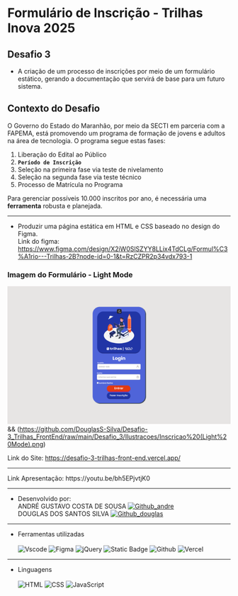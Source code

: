# Formulário de  Inscrição - Trilhas Inova 2025
## Desafio 3
* A criação de um processo de inscrições por meio de um formulário estático, gerando a documentação que servirá de base para um futuro sistema.

## **Contexto do Desafio**
O Governo do Estado do Maranhão, por meio da SECTI em parceria com a FAPEMA, está promovendo um programa de formação de jovens e adultos na área de tecnologia. O programa segue estas fases:
1. Liberação do Edital ao Público
2. **`Período de Inscrição`**
3. Seleção na primeira fase via teste de nivelamento
4. Seleção na segunda fase via teste técnico
5. Processo de Matrícula no Programa

Para gerenciar possíveis 10.000 inscritos por ano, é necessária uma **ferramenta** robusta e planejada.

---
* Produzir uma página estática em HTML e CSS baseado no design do  Figma.<br>
Link do figma: https://www.figma.com/design/X2iW0SlSZYY8LLix4TdCLg/Formul%C3%A1rio---Trilhas-2B?node-id=0-1&t=RzCZPR2p34vdx793-1
### Imagem do Formulário - Light Mode
![Site de Inscrição](https://github.com/DouglasS-Silva/Desafio-3_Trilhas_FrontEnd/raw/main/Desafio_3/Ilustracoes/Login%20(Light%20Mode).png) && (https://github.com/DouglasS-Silva/Desafio-3_Trilhas_FrontEnd/raw/main/Desafio_3/Ilustracoes/Inscricao%20(Light%20Mode).png)

Link do Site: https://desafio-3-trilhas-front-end.vercel.app/
<hr>
Link Apresentação: https://youtu.be/bh5EPjvtjK0
<hr>

* Desenvolvido por:<br>
ANDRÉ GUSTAVO COSTA DE SOUSA [![Github_andre](https://img.shields.io/badge/GitHub-100000?style=for-the-badge&logo=github&logoColor=white)](https://github.com/AndreGustIA)<br>
DOUGLAS DOS SANTOS SILVA [![Github_douglas](https://img.shields.io/badge/GitHub-100000?style=for-the-badge&logo=github&logoColor=white)](https://github.com/DouglasS-Silva)
<hr>

* Ferramentas utilizadas<br><br>
![Vscode](https://img.shields.io/badge/Vscode-007ACC?style=for-the-badge&logo=visual-studio-code&logoColor=white)
![Figma](https://img.shields.io/badge/Figma-E34F26?style=for-the-badge&logo=figma&logoColor=white)
![jQuery](https://img.shields.io/badge/jquery-%230769AD.svg?style=for-the-badge&logo=jquery&logoColor=white)
![Static Badge](https://img.shields.io/badge/API%20ViaCEP---?style=for-the-badge&labelColor=FBF8EF&color=5CB338&link=https%3A%2F%2Fviacep.com.br%2F)
![Github](https://img.shields.io/badge/GitHub-100000?style=for-the-badge&logo=github&logoColor=white)
![Vercel](https://img.shields.io/badge/vercel-%23000000.svg?style=for-the-badge&logo=vercel&logoColor=white)

<hr>

* Linguagens<br><br>
![HTML](https://img.shields.io/badge/HTML-E34F26?style=for-the-badge&logo=html5&logoColor=white)
![CSS](https://img.shields.io/badge/CSS-1572B6?&style=for-the-badge&logo=css3&logoColor=white)
![JavaScript](https://img.shields.io/badge/JavaScript-F7DF1E?style=for-the-badge&logo=javascript&logoColor=black)
